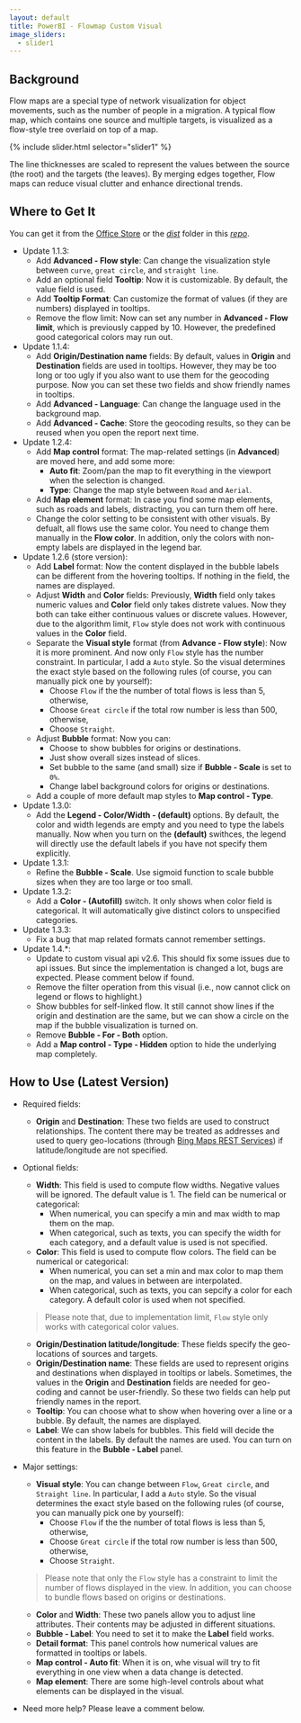 ```yaml
---
layout: default
title: PowerBI - Flowmap Custom Visual
image_sliders:
  - slider1
---
```


## Background

Flow maps are a special type of network visualization for object movements, such as the number of people in a migration. A typical flow map, which contains one source and multiple targets, is visualized as a flow-style tree overlaid on top of a map.

{% include slider.html selector="slider1" %}

The line thicknesses are scaled to represent the values between the source (the root) and the targets (the leaves). By merging edges together, Flow maps can reduce visual clutter and enhance directional trends.

## Where to Get It

You can get it from the [Office Store](https://store.office.com/en-us/app.aspx?assetid=WA104380901&sourcecorrid=ae7baae3-68e1-488c-b34c-ac1e9f8cc8d7&searchapppos=62&appredirect=false&omkt=en-US&ui=en-US&rs=en-US&ad=US) or the [_dist_](https://github.com/weiweicui/PowerBI-Flowmap/tree/master/dist) folder in this [_repo_](https://github.com/weiweicui/PowerBI-Flowmap/).

* Update 1.1.3:
    * Add **Advanced - Flow style**: Can change the visualization style between `curve`, `great circle`, and `straight line`.
    * Add an optional field **Tooltip**: Now it is customizable. By default, the value field is used.
    * Add **Tooltip Format**: Can customize the format of values (if they are numbers) displayed in tooltips.
    * Remove the flow limit: Now can set any number in **Advanced - Flow limit**, which is previously capped by 10. However, the predefined good categorical colors may run out.
* Update 1.1.4:
    * Add **Origin/Destination name** fields: By default, values in **Origin** and **Destination** fields are used in tooltips. However, they may be too long or too ugly if you also want to use them for the geocoding purpose. Now you can set these two fields and show friendly names in tooltips.
    * Add **Advanced - Language**: Can change the language used in the background map.
    * Add **Advanced - Cache**: Store the geocoding results, so they can be reused when you open the report next time.
* Update 1.2.4:
    * Add **Map control** format: The map-related settings (in **Advanced**) are moved here, and add some more:
        * **Auto fit**: Zoom/pan the map to fit everything in the viewport when the selection is changed.
        * **Type**: Change the map style between `Road` and `Aerial`.
    * Add **Map element** format: In case you find some map elements, such as roads and labels, distracting, you can turn them off here.
    * Change the color setting to be consistent with other visuals. By defualt, all flows use the same color. You need to change them manually in the **Flow color**. In addition, only the colors with non-empty labels are displayed in the legend bar.
* Update 1.2.6 (store version):
    * Add **Label** format: Now the content displayed in the bubble labels can be different from the hovering tooltips. If nothing in the field, the names are displayed.
    * Adjust **Width** and **Color** fields: Previously, **Width** field only takes numeric values and **Color** field only takes distrete values. Now they both can take either continuous values or discrete values. However, due to the algorithm limit, `Flow` style does not work with continuous values in the **Color** field.
    * Separate the **Visual style** format (from **Advance - Flow style**): Now it is more prominent. And now only `Flow` style has the number constraint. In particular, I add a `Auto` style. So the visual determines the exact style based on the following rules (of course, you can manually pick one by yourself):
        * Choose `Flow` if the the number of total flows is less than 5, otherwise,
        * Choose `Great circle` if the total row number is less than 500, otherwise,
        * Choose `Straight`.
    * Adjust **Bubble** format: Now you can:
        * Choose to show bubbles for origins or destinations.
        * Just show overall sizes instead of slices.
        * Set bubble to the same (and small) size if **Bubble - Scale** is set to `0%`.
        * Change label background colors for origins or destinations.
    * Add a couple of more default map styles to **Map control - Type**.
* Update 1.3.0:
    * Add the **Legend - Color/Width - (default)** options. By default, the color and width legends are empty and you need to type the labels manually. Now when you turn on the **(default)** swithces, the legend will directly use the default labels if you have not specify them explicitly.
* Update 1.3.1:
    * Refine the **Bubble - Scale**. Use sigmoid function to scale bubble sizes when they are too large or too small.
* Update 1.3.2:
    * Add a **Color - (Autofill)** switch. It only shows when color field is categorical. It will automatically give distinct colors to unspecified categories.
* Update 1.3.3:
    * Fix a bug that map related formats cannot remember settings.
* Update 1.4.*:
    * Update to custom visual api v2.6. This should fix some issues due to api issues. But since the implementation is changed a lot, bugs are expected. Please comment below if found.
    * Remove the filter operation from this visual (i.e., now cannot click on legend or flows to highlight.)
    * Show bubbles for self-linked flow. It still cannot show lines if the origin and destination are the same, but we can show a circle on the map if the bubble visualization is turned on.
    * Remove **Bubble - For - Both** option.
    * Add a **Map control - Type - Hidden** option to hide the underlying map completely.



## How to Use (Latest Version)
* Required fields:
    * **Origin** and **Destination**: These two fields are used to construct relationships. The content there may be treated as addresses and used to query geo-locations (through [Bing Maps REST Services](https://msdn.microsoft.com/en-us/library/ff701713.aspx)) if latitude/longitude are not specified.

* Optional fields:
    * **Width**: This field is used to compute flow widths. Negative values will be ignored. The default value is 1. The field can be numerical or categorical:
        * When numerical, you can specify a min and max width to map them on the map.
        * When categorical, such as texts, you can specify the width for each category, and a default value is used is not specified.
    * **Color**: This field is used to compute flow colors. The field can be numerical or categorical:
        * When numerical, you can set a min and max color to map them on the map, and values in between are interpolated.
        * When categorical, such as texts, you can sepcify a color for each category. A default color is used when not specified.            
    >Please note that, due to implementation limit, `Flow` style only works with categorical color values.
    * **Origin/Destination latitude/longitude**: These fields specify the geo-locations of sources and targets.
    * **Origin/Destination name**: These fields are used to represent origins and destinations when displayed in tooltips or labels. Sometimes, the values in the **Origin** and **Destination** fields are needed for geo-coding and cannot be user-friendly. So these two fields can help put friendly names in the report.
    * **Tooltip**: You can choose what to show when hovering over a line or a bubble. By default, the names are displayed.
    * **Label**: We can show labels for bubbles. This field will decide the content in the labels. By default the names are used. You can turn on this feature in the **Bubble - Label** panel.

* Major settings:
    * **Visual style**: You can change between `Flow`, `Great circle`, and `Straight line`.
    In particular, I add a `Auto` style. So the visual determines the exact style based on the following rules (of course, you can manually pick one by yourself):
        * Choose `Flow` if the the number of total flows is less than 5, otherwise,
        * Choose `Great circle` if the total row number is less than 500, otherwise,
        * Choose `Straight`.
    >Please note that only the `Flow` style has a constraint to limit the number of flows displayed in the view. In addition, you can choose to bundle flows based on origins or destinations.
    * **Color** and **Width**: These two panels allow you to adjust line attributes. Their contents may be adjusted in different situations.
    * **Bubble - Label**: You need to set it to make the **Label** field works.
    * **Detail format**: This panel controls how numerical values are formatted in tooltips or labels.
    * **Map control - Auto fit**: When it is on, whe visual will try to fit everything in one view when a data change is detected.
    * **Map element**: There are some high-level controls about what elements can be displayed in the visual.




* Need more help? Please leave a comment below.
